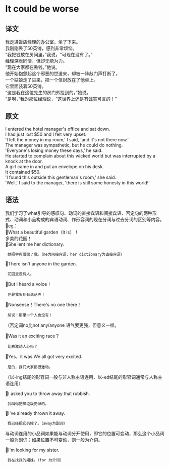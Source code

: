 # It could be worse

## 译文

我走进饭店经理的办公室，坐了下来。  
我刚刚丢了50英镑，感到非常烦恼。  
“我把钱放在房间里，”我说，“可现在没有了。”  
经理深表同情，但却无能为力。  
“现在大家都在丢钱，”他说。  
他开始抱怨起这个邪恶的世道来，却被一阵敲门声打断了。  
一个姑娘走了进来，把一个信封放在了他桌上。  
它里面装着50英镑。  
“这是我在这位先生的房门外捡到的，”她说。  
“是啊，”我对那位经理说，“这世界上还是有诚实可言的！”  

## 原文

I entered the hotel manager's office and sat down.  
I had just lost $50 and I felt very upset.  
'I left the money in my room,' I said, 'and it's not there now.'  
The manager was sympathetic, but he could do nothing.  
'Everyone's losing money these days,' he said.  
He started to complain about this wicked world but was interrupted by a knock at the door.  
A girl came in and put an envelope on his desk.  
It contained $50.  
'I found this outside this gentleman's room,' she said.  
'Well,' I said to the manager, 'there is still some honesty in this world!'  

## 语法

我们学习了what引导的感叹句、动词的直接宾语和间接宾语、否定句的两种形式、动词和小品构成的宾语动词、作形容词的现在分词与过去分词的区别等内容。  
💎eg：  
🌸What a beautiful garden（it is）！  
   多美的花园！  
🌸She lent me her dictionary.  

     她把字典借给了我。（me为间接宾语，her dictionary为直接宾语）  

🌸There isn't anyone in the garden.  

     花园里没有人。  

🌸But I heard a voice！  

     但是我听到有说话声！  

🌸Nonsense！There's no one there！  

     胡说！那里一个人也没有！

   （否定词no比not any/anyone 语气要更强，但意义一样。  

🌸Was it an exciting race？  

     比赛激动人心吗？  

🌸Yes，it was.We all got very excited.  

     是的，我们大家都很激动。

   （以-ing结尾的形容词一般与非人称主语连用，以-ed结尾的形容词通常与人称主语连用）  

🌸I asked you to throw away that rubbish.  

     我叫你把那垃圾扔掉的。  

🌸I've already thrown it away.  

     我已经把它扔掉了。（away为副词）  

与动词连用的小品词如果能与动词分开使用，即它的位置可变动，那么这个小品词一般为副词；如果位置不可变动，则一般为介词。  

🌸I'm looking for my sister.  

     我在找我的姐妹。（for 为介词）  
     